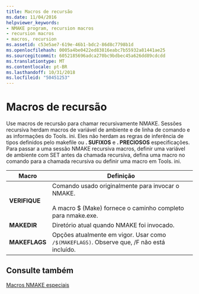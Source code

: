 ```yaml
---
title: Macros de recursão
ms.date: 11/04/2016
helpviewer_keywords:
- NMAKE program, recursion macros
- recursion macros
- macros, recursion
ms.assetid: c53e5ae7-619e-46b1-bdc2-86d8c7798b1d
ms.openlocfilehash: 0005a4be0422ed83816eabc7b55932a81441ae25
ms.sourcegitcommit: 6052185696adca270bc9bdbec45a626dd89cdcdd
ms.translationtype: MT
ms.contentlocale: pt-BR
ms.lasthandoff: 10/31/2018
ms.locfileid: "50451253"
---
```

# <a name="recursion-macros"></a>Macros de recursão

Use macros de recursão para chamar recursivamente NMAKE. Sessões recursiva herdam macros de variável de ambiente e de linha de comando e as informações do Tools. ini. Eles não herdam as regras de inferência de tipos definidos pelo makefile ou **. SUFIXOS** e **. PRECIOSOS** especificações. Para passar a uma sessão NMAKE recursiva macros, definir uma variável de ambiente com SET antes da chamada recursiva, defina uma macro no comando para a chamada recursiva ou definir uma macro em Tools. ini.

|Macro|Definição|
|-----------|----------------|
|**VERIFIQUE**|Comando usado originalmente para invocar o NMAKE.<br /><br /> A macro $ (Make) fornece o caminho completo para nmake.exe.|
|**MAKEDIR**|Diretório atual quando NMAKE foi invocado.|
|**MAKEFLAGS**|Opções atualmente em vigor. Usar como `/$(MAKEFLAGS)`.  Observe que, /F não está incluído.|

## <a name="see-also"></a>Consulte também

[Macros NMAKE especiais](../build/special-nmake-macros.md)